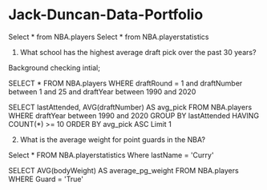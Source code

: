 # Jack-Duncan-Data-Portfolio

Select * from NBA.players
Select * from NBA.playerstatistics

1)	What school has the highest average draft pick over the past 30 years?

Background checking intial; 

SELECT * 
FROM NBA.players 
WHERE draftRound = 1 and draftNumber between 1 and 25 and draftYear between 1990 and 2020

   
SELECT lastAttended,
       AVG(draftNumber) AS avg_pick
FROM NBA.players
WHERE draftYear between 1990 and 2020
GROUP BY lastAttended
HAVING COUNT(*) >= 10
ORDER BY avg_pick ASC
Limit 1


2)	What is the average weight for point guards in the NBA?

Select *
FROM NBA.playerstatistics
Where lastName = 'Curry' 


SELECT 
    AVG(bodyWeight) AS average_pg_weight
FROM NBA.players
WHERE Guard = 'True'










